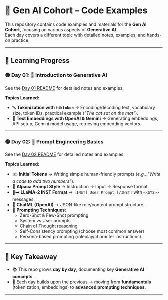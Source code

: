 # 📘 Gen AI Cohort – Code Examples

This repository contains code examples and materials for the **Gen AI Cohort**, focusing on various aspects of **Generative AI**.  
Each day covers a different topic with detailed notes, examples, and hands-on practice.

---

## 📅 Learning Progress

### 🟢 Day 01: 🚀 Introduction to Generative AI

See the [Day 01 README](00_Introduction_to_GenAI/Readme.md) for detailed notes and examples.

**Topics Learned:**

-   🔤 **Tokenization with `tiktoken`** → Encoding/decoding text, vocabulary size, token IDs, practical example (_"The cat sat on the mat"_).
-   🤖 **Text Embeddings with OpenAI & Gemini** → Generating embeddings, API setup, Gemini model usage, retrieving embedding vectors.

---

### 🟢 Day 02: 🔑 Prompt Engineering Basics

See the [Day 02 README](01_Prompting/Readme.md) for detailed notes and examples.

**Topics Learned:**

-   ✍️ **Initial Tokens** → Writing simple human-friendly prompts (_e.g., "Write a code to add two numbers"_).
-   🦙 **Alpaca Prompt Style** → Instruction → Input → Response format.
-   🦙➡️ **LLaMA-2 INST Format** → `[INST] User Prompt [/INST]` with `<<SYS>>` messages.
-   🤖 **ChatML (OpenAI)** → JSON-like role/content prompt structure.
-   🎯 **Prompting Techniques:**
    -   Zero-Shot & Few-Shot prompting
    -   System vs User prompts
    -   Chain of Thought reasoning
    -   Self-Consistency prompting (choose most common answer)
    -   Persona-based prompting (roleplay/character instructions).

---

## 📝 Key Takeaway

-   📚 This repo grows **day by day**, documenting key **Generative AI concepts**.
-   🌟 Each day builds upon the previous → moving from **fundamentals** (tokenization, embeddings) to **advanced prompting techniques**.

---
